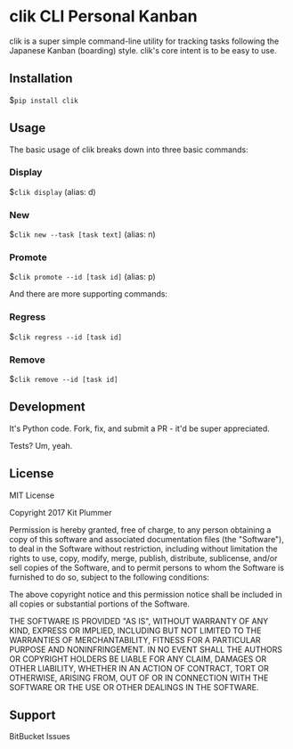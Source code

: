 # clik CLI Personal Kanban
clik is a super simple command-line utility for tracking tasks following the Japanese Kanban (boarding) style.  clik's core intent is to be easy to use.

## Installation

$`pip install clik`

## Usage
The basic usage of clik breaks down into three basic commands:

### Display

$`clik display` (alias: d)

### New

$`clik new --task [task text]` (alias: n)

### Promote

$`clik promote --id [task id]` (alias: p)

And there are more supporting commands:

### Regress

$`clik regress --id [task id]`

### Remove

$`clik remove --id [task id]`

## Development

It's Python code.  Fork, fix, and submit a PR - it'd be super appreciated.

Tests?  Um, yeah.

## License

MIT License

Copyright 2017 Kit Plummer

Permission is hereby granted, free of charge, to any person obtaining a copy of this software and associated documentation files (the "Software"), to deal in the Software without restriction, including without limitation the rights to use, copy, modify, merge, publish, distribute, sublicense, and/or sell copies of the Software, and to permit persons to whom the Software is furnished to do so, subject to the following conditions:

The above copyright notice and this permission notice shall be included in all copies or substantial portions of the Software.

THE SOFTWARE IS PROVIDED "AS IS", WITHOUT WARRANTY OF ANY KIND, EXPRESS OR IMPLIED, INCLUDING BUT NOT LIMITED TO THE WARRANTIES OF MERCHANTABILITY, FITNESS FOR A PARTICULAR PURPOSE AND NONINFRINGEMENT. IN NO EVENT SHALL THE AUTHORS OR COPYRIGHT HOLDERS BE LIABLE FOR ANY CLAIM, DAMAGES OR OTHER LIABILITY, WHETHER IN AN ACTION OF CONTRACT, TORT OR OTHERWISE, ARISING FROM, OUT OF OR IN CONNECTION WITH THE SOFTWARE OR THE USE OR OTHER DEALINGS IN THE SOFTWARE.

## Support

BitBucket Issues
